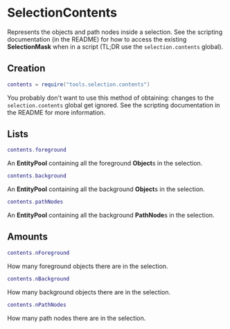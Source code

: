 # SelectionContents

Represents the objects and path nodes inside a selection.
See the scripting documentation (in the README) for how to access the existing __SelectionMask__ when in a script
(TL;DR use the `selection.contents` global).

## Creation

```Lua
contents = require("tools.selection.contents")
```
You probably don't want to use this method of obtaining: changes to the `selection.contents` global get ignored.
See the scripting documentation in the README for more information.

## Lists

```Lua
contents.foreground
```
An __EntityPool__ containing all the foreground **Object**s in the selection.

```Lua
contents.background
```
An __EntityPool__ containing all the background **Object**s in the selection.

```Lua
contents.pathNodes
```
An __EntityPool__ containing all the background **PathNode**s in the selection.

## Amounts

```Lua
contents.nForeground
```
How many foreground objects there are in the selection.

```Lua
contents.nBackground
```
How many background objects there are in the selection.

```Lua
contents.nPathNodes
```
How many path nodes there are in the selection.
